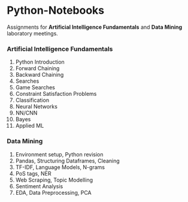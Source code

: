 # Python-Notebooks

Assignments for **Artificial Intelligence Fundamentals** and **Data Mining** laboratory meetings.

### Artificial Intelligence Fundamentals
1. Python Introduction
2. Forward Chaining
3. Backward Chaining
4. Searches
5. Game Searches
6. Constraint Satisfaction Problems
7. Classification
8. Neural Networks
9. NN/CNN
10. Bayes
11. Applied ML

### Data Mining
1. Environment setup, Python revision
2. Pandas, Structuring Dataframes, Cleaning
3. TF-IDF, Language Models, N-grams
4. PoS tags, NER
5. Web Scraping, Topic Modelling
6. Sentiment Analysis
7. EDA, Data Preprocessing, PCA

